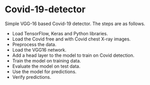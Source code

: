 # Covid-19-detector
Simple VGG-16 based Covid-19 detector.
The steps are as follows.

- Load TensorFlow, Keras and Python libraries.
- Load the Covid free and with Covid chest X-ray images.
- Preprocess the data.
- Load the VGG16 network.
- Add a head layer to the model to train on Covid detection.
- Train the model on training data.
- Evaluate the model on test data.
- Use the model for predictions.
- Verify predictions.
